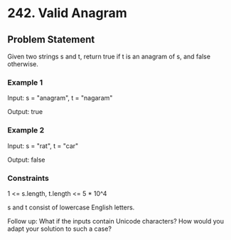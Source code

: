 # 242. Valid Anagram

## Problem Statement

Given two strings s and t, return true if t is an anagram of s, and false otherwise.

### Example 1

Input: s = "anagram", t = "nagaram"

Output: true

### Example 2

Input: s = "rat", t = "car"

Output: false

### Constraints

1 <= s.length, t.length <= 5 * 10^4

s and t consist of lowercase English letters.

Follow up: What if the inputs contain Unicode characters? How would you adapt your solution to such a case?
